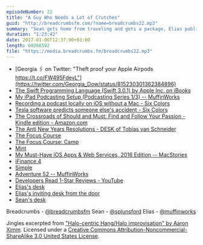 ```yaml
---
episodeNumber: 22
title: "A Guy Who Needs a Lot of Crutches"
guid: "http://breadcrumbsfm.com/?name=breadcrumbs22.mp3"
summary: "Sean gets home from traveling and gets a package, Elias publishes a thing, and they talk about New Year's resolutions – as a concept, and some of their own hopes and ambitions going into the new year."
duration: "1:23:42"
date: 2017-01-06T12:37:00+03:00
length: 60266592
file: "https://media.breadcrumbs.fm/breadcrumbs22.mp3"
---
```


- [Georgia 🖇 on Twitter: "Theft proof your Apple Airpods https://t.co/FW495FdevL"](https://twitter.com/Georgia_Dow/status/815230301362384896)
- [The Swift Programming Language (Swift 3.0.1) by Apple Inc. on iBooks](https://itun.es/us/jEUH0.l)
- [ My iPad Podcasting Setup (Podcasting Series 1/3) -- MuffinWorks](http://www.muffin.works/blog/2016/12/31/my-ipad-podcasting-setup/)
- [ Recording a podcast locally on iOS without a Mac - Six Colors](https://sixcolors.com/post/2016/12/recording-a-podcast-locally-on-ios-without-a-mac/)
- [ Tesla software predicts someone else's accident - Six Colors](https://sixcolors.com/link/2016/12/tesla-autopilot-predicts-someone-elses-accident/)
- [The Crossroads of Should and Must: Find and Follow Your Passion - Kindle edition - Amazon.com](http://www.amazon.com/dp/B00N2A6HMK/?tag=breadcrumbsfm-20)
- [ The Anti New Years Resolutions - DESK of Tobias van Schneider](http://www.vanschneider.com/the-anti-new-years-resolutions/?mc_cid=18c860902b&mc_eid=220a9b2e8b)
- [The Focus Course](https://thefocuscourse.com/)
- [The Focus Course: Camp](https://thefocuscourse.com/camp/)
- [Mint](https://www.mint.com/)
- [ My Must-Have iOS Apps & Web Services, 2016 Edition -- MacStories](https://www.macstories.net/roundups/my-must-have-ios-apps-web-services-2016-edition/)
- [iFinance 4](https://geo.itunes.apple.com/us/app/ifinance-4/id992363116)
- [Simple](https://www.simple.com/)
- [Adventure 52 -- MuffinWorks](http://www.muffin.works/blog/2017/01/02/adventure-52/)
- [Developers Read 1-Star Reviews - YouTube](https://youtu.be/w20yGi2Nqy4)
- [Elias's desk](http://d.pr/i/Ge0t)
- [Elias's inviting desk from the door](http://d.pr/i/syWY)
- [Sean's desk](http://d.pr/i/smN4)

Breadcrumbs - [@breadcrumbsfm](https://twitter.com/breadcrumbsfm) Sean - [@splunsford](https://twitter.com/splunsford) Elias - [@muffinworks](https://twitter.com/muffinworks)

Jingles excerpted from [ "Halo-centric Hang/Halo improvisation" by Aaron Ximm](http://freemusicarchive.org/music/aaron_ximm/handpans_and_the_hang/). Licensed under a [Creative Commons Attribution-Noncommercial-ShareAlike 3.0 United States License](http://creativecommons.org/licenses/by-nc-sa/3.0/us/).